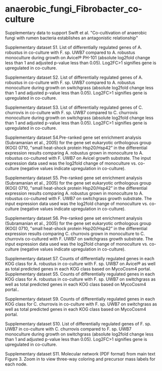 # anaerobic_fungi_Fibrobacter_co-culture
Supplementary data to support Swift et al. "Co-cultivation of anaerobic fungi with rumen bacteria establishes an antagonistic relationship"

Supplementary dataset S1. List of differentially regulated genes of A. robustus in co-culture with F. sp. UWB7 compared to A. robustus monoculture during growth on Avicel® PH-101 (absolute log2fold change less than 1 and adjusted p-value less than 0.05). Log2FC>1 signifies gene is upregulated in co-culture.

Supplementary dataset S2. List of differentially regulated genes of A. robustus in co-culture with F. sp. UWB7 compared to A. robustus monoculture during growth on switchgrass (absolute log2fold change less than 1 and adjusted p-value less than 0.05). Log2FC>1 signifies gene is upregulated in co-culture.

Supplementary dataset S3. List of differentially regulated genes of C. churrovis in co-culture with F. sp. UWB7 compared to C. churrovis monoculture during growth on switchgrass (absolute log2fold change less than 1 and adjusted p-value less than 0.05). Log2FC>1 signifies gene is upregulated in co-culture.

Supplementary dataset S4.Pre-ranked gene set enrichment analysis (Subramanian et al., 2005) for the gene set eukaryotic orthologous group (KOG) 0710, "small heat-shock protein Hsp20/Hsp42” in the differential expression results comparing A. robustus grown in monoculture to A. robustus co-cultured with F. UWB7 on Avicel growth substrate. The input expression data used was the log2fold change of monoculture vs. co-culture (negative values indicate upregulation in co-culture).

Supplementary dataset S5. Pre-ranked gene set enrichment analysis (Subramanian et al., 2005) for the gene set eukaryotic orthologous group (KOG) 0710, "small heat-shock protein Hsp20/Hsp42” in the differential expression results comparing A. robustus grown in monoculture to A. robustus co-cultured with F. UWB7 on switchgrass growth substrate. The input expression data used was the log2fold change of monoculture vs. co-culture (negative values indicate upregulation in co-culture).

Supplementary dataset S6. Pre-ranked gene set enrichment analysis (Subramanian et al., 2005) for the gene set eukaryotic orthologous group (KOG) 0710, "small heat-shock protein Hsp20/Hsp42” in the differential expression results comparing C. churrovis grown in monoculture to C. churrovis co-cultured with F. UWB7 on switchgrass growth substrate. The input expression data used was the log2fold change of monoculture vs. co-culture (negative values indicate upregulation in co-culture).

Supplementary dataset S7. Counts of differentially regulated genes in each KOG class for A. robustus in co-culture with F. sp. UWB7 on Avicel® as well as total predicted genes in each KOG class based on MycoCosm4 portal. 
Supplementary dataset S5. Counts of differentially regulated genes in each KOG class for A. robustus in co-culture with F. sp. UWB7 on switchgrass as well as total predicted genes in each KOG class based on MycoCosm4 portal..

Supplementary dataset S9. Counts of differentially regulated genes in each KOG class for C. churrovis in co-culture with F. sp. UWB7 on switchgrass as well as total predicted genes in each KOG class based on MycoCosm4 portal.

Supplementary dataset S10. List of differentially regulated genes of F. sp. UWB7 in co-culture with C. churrovis compared to F. sp. UWB7 monoculture during growth on switchgrass (absolute log2fold change less than 1 and adjusted p-value less than 0.05). Log2FC>1 signifies gene is upregulated in co-culture.

Supplementary dataset S11. Molecular network (PDF format) from main text Figure 3. Zoom in to view three-way coloring and precursor mass labels for each node.
